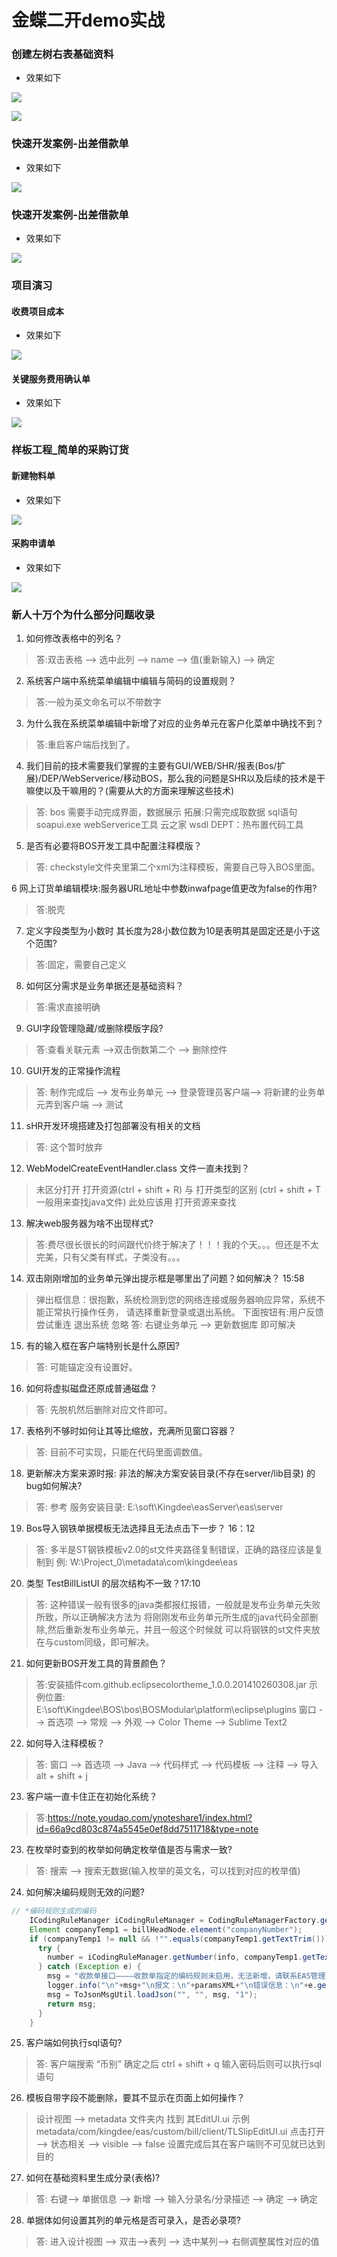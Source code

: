 # 金蝶二开demo实战

### 创建左树右表基础资料

+ 效果如下

![](aResourse/Images/1.png)

![](aResourse/Images/2.png)

### 快速开发案例-出差借款单

+ 效果如下

![](aResourse/Images/3.png)

### 快速开发案例-出差借款单

+ 效果如下

![](aResourse/Images/4.png)
### 项目演习

#### 收费项目成本

+ 效果如下

![](aResourse/Images/5.png)

#### 关键服务费用确认单

+ 效果如下

![](aResourse/Images/6.png)

### 样板工程_简单的采购订货

#### 新建物料单

+ 效果如下

![](aResourse/Images/7.png)

#### 采购申请单

+ 效果如下

![](aResourse/Images/8.png)

### 新人十万个为什么部分问题收录

1. 如何修改表格中的列名？

> 答:双击表格 --> 选中此列 --> name --> 值(重新输入) --> 确定

2. 系统客户端中系统菜单编辑中编辑与简码的设置规则？

> 答:一般为英文命名可以不带数字

3. 为什么我在系统菜单编辑中新增了对应的业务单元在客户化菜单中确找不到？

> 答:重启客户端后找到了。

4. 我们目前的技术需要我们掌握的主要有GUI/WEB/SHR/报表(Bos/扩展)/DEP/WebServerice/移动BOS，那么我的问题是SHR以及后续的技术是干嘛使以及干嘛用的？(需要从大的方面来理解这些技术)

> 答: bos 需要手动完成界面，数据展示
	拓展:只需完成取数据 sql语句
	soapui.exe webServerice工具
	云之家 wsdl
	DEPT：热布置代码工具
	
5. 是否有必要将BOS开发工具中配置注释模版？

> 答: checkstyle文件夹里第二个xml为注释模板，需要自己导入BOS里面。

6 网上订货单编辑模块:服务器URL地址中参数inwafpage值更改为false的作用? 

> 答:脱壳

7. 定义字段类型为小数时 其长度为28小数位数为10是表明其是固定还是小于这个范围? 

> 答:固定，需要自己定义

8. 如何区分需求是业务单据还是基础资料？

> 答:需求直接明确

9. GUI字段管理隐藏/或删除模版字段?

> 答:查看关联元素 -->双击倒数第二个 --> 删除控件

10. GUI开发的正常操作流程

> 答: 制作完成后 --> 发布业务单元 --> 登录管理员客户端--> 将新建的业务单元弄到客户端 --> 测试

11. sHR开发环境搭建及打包部署没有相关的文档

> 答: 这个暂时放弃

12. WebModelCreateEventHandler.class 文件一直未找到？

> 未区分打开 打开资源(ctrl + shift + R) 与 打开类型的区别
>(ctrl + shift + T 一般用来查找java文件) 此处应该用 打开资源来查找

13. 解决web服务器为啥不出现样式?

> 答:费尽很长很长的时间跟代价终于解决了！！！我的个天。。。但还是不太完美，只有父类有样式，子类没有。。。

14. 双击刚刚增加的业务单元弹出提示框是哪里出了问题？如何解决？ 15:58

> 弹出框信息：很抱歉，系统检测到您的网络连接或服务器响应异常，系统不能正常执行操作任务，
> 请选择重新登录或退出系统。
> 下面按钮有:用户反馈 尝试重连 退出系统 忽略
> 答: 右键业务单元 --> 更新数据库 即可解决

15. 有的输入框在客户端特别长是什么原因?

> 答: 可能锚定没有设置好。

16. 如何将虚拟磁盘还原成普通磁盘？

> 答: 先脱机然后删除对应文件即可。

17. 表格列不够时如何让其等比缩放，充满所见窗口容器？

> 答: 目前不可实现，只能在代码里面调数值。

18. 更新解决方案来源时报: 非法的解决方案安装目录(不存在server/lib目录) 的bug如何解决?

> 答: 参考 服务安装目录: E:\soft\Kingdee\easServer\eas\server

19. Bos导入钢铁单据模板无法选择且无法点击下一步？ 16：12

> 答: 多半是ST钢铁模板v2.0的st文件夹路径复制错误，正确的路径应该是复制到 例: W:\Project_0\metadata\com\kingdee\eas

20. 类型 TestBillListUI 的层次结构不一致？17:10

> 答: 这种错误一般有很多的java类都报红报错，一般就是发布业务单元失败所致，所以正确解决方法为
> 将刚刚发布业务单元所生成的java代码全部删除,然后重新发布业务单元，并且一般这个时候就
> 可以将钢铁的st文件夹放在与custom同级，即可解决。

21. 如何更新BOS开发工具的背景颜色？

> 答:安装插件com.github.eclipsecolortheme_1.0.0.201410260308.jar
> 示例位置: E:\soft\Kingdee\BOS\bos\BOSModular\platform\eclipse\plugins
> 窗口 --> 首选项 --> 常规 --> 外观 --> Color Theme --> Sublime Text2

22. 如何导入注释模板？

> 答: 窗口 --> 首选项 --> Java --> 代码样式 --> 代码模板 --> 注释 --> 导入 alt + shift + j

23. 客户端一直卡住正在初始化系统？

> 答:https://note.youdao.com/ynoteshare1/index.html?id=66a9cd803c874a5545e0ef8dd7511718&type=note

23. 在枚举时查到的枚举如何确定枚举值是否与需求一致?

> 答: 搜索 --> 搜索无数据(输入枚举的英文名，可以找到对应的枚举值)

24. 如何解决编码规则无效的问题?

```Java
// *编码规则生成的编码
    ICodingRuleManager iCodingRuleManager = CodingRuleManagerFactory.getLocalInstance(ctx);
    Element companyTemp1 = billHeadNode.element("companyNumber");
    if (companyTemp1 != null && !"".equals(companyTemp1.getTextTrim())) {
      try {
        number = iCodingRuleManager.getNumber(info, companyTemp1.getTextTrim());
      } catch (Exception e) {
        msg = "收款单接口————收款单指定的编码规则未启用，无法新增，请联系EAS管理员进行启用！";
        logger.info("\n"+msg+"\n报文：\n"+paramsXML+"\n错误信息：\n"+e.getMessage());
        msg = ToJsonMsgUtil.loadJson("", "", msg, "1");
        return msg;
      }
    }
```

25. 客户端如何执行sql语句?

> 答: 客户端搜索 “币别” 确定之后 ctrl + shift + q 输入密码后则可以执行sql语句

26. 模板自带字段不能删除，要其不显示在页面上如何操作？

> 设计视图 --> metadata 文件夹内 找到 其EditUI.ui
> 示例 metadata/com/kingdee/eas/custom/bill/client/TLSlipEditUI.ui
> 点击打开 --> 状态相关 --> visible --> false
> 设置完成后其在客户端则不可见就已达到目的

27. 如何在基础资料里生成分录(表格)?

> 答: 右键--> 单据信息 --> 新增 --> 输入分录名/分录描述 --> 确定 --> 确定

28. 单据体如何设置其列的单元格是否可录入，是否必录项?

> 答: 进入设计视图 --> 双击-->表列 --> 选中某列--> 右侧调整属性对应的值
